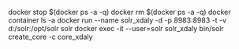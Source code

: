 docker stop $(docker ps -a -q)
docker rm $(docker ps -a -q)
docker container ls -a
docker run --name solr_xdaly -d -p 8983:8983 -t -v d:/solr:/opt/solr solr
docker exec -it --user=solr solr_xdaly bin/solr create_core -c core_xdaly